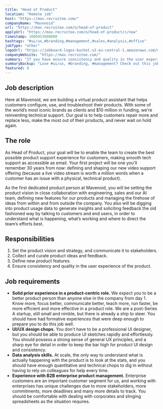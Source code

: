 ```yaml
---
title: "Head of Product"
location: "Remote job"
host: "https://mav.recruitee.com/"
companyName: "Mavenoid"
url: "https://mav.recruitee.com/o/head-of-product"
applyUrl: "https://mav.recruitee.com/o/head-of-product/c/new"
timestamp: 1606953600000
hashtags: "#ui/ux,#branding,#management,#sales,#analysis,#office"
jobType: "other"
logoUrl: "https://jobboard-logos-bucket.s3.eu-central-1.amazonaws.com/mavenoid"
companyWebsite: "https://mav.recruitee.com/"
summary: "If you have ensure consistency and quality in the user experience of the product, Mavenoid is looking for someone with your knowledge."
summaryBackup: "Love #ui/ux, #branding, #management? Check out this job post!"
featured: 0
---
```


## Job description

Here at Mavenoid, we are building a virtual product assistant that helps customers configure, use, and troubleshoot their products. With some of the world’s most iconic brands as clients and $10 million in funding, we're reinventing technical support. Our goal is to help customers repair more and replace less, make the most out of their products, and never wait on hold again.

## The role

As Head of Product, your goal will be to enable the team to create the best possible product support experience for customers, making smooth tech support as accessible as email. Your first project will be one you'll remember 30 years from now: defining and shaping our new video support offering (because a live video stream is worth a million words when a customer has an issue with a physical, technical product).

As the first dedicated product person at Mavenoid, you will be setting the product vision in close collaboration with engineering, sales and our AI team, defining new features for our products and managing the firehose of ideas from within and from outside the company. You also will be digging into product usage data to generate insights and soliciting feedback the old fashioned way by talking to customers and end users, in order to understand what is happening, what’s working and where to direct the team’s efforts best.

## Responsibilities

1.  Set the product vision and strategy, and communicate it to stakeholders.
2.  Collect and curate product ideas and feedback.
3.  Define new product features.
4.  Ensure consistency and quality in the user experience of the product.

## Job requirements

*   **Solid prior experience in a product-centric role.** We expect you to be a better product person than anyone else in the company from day 1. Know more, focus better, communicate better, teach more, run faster, be more efficient and more effective in a product role. We are a post-Series A startup, still small and nimble, but there is already a ship to steer. You should have had formative experiences that were deep enough to prepare you to do this job well.
*   **UI/UX design chops.** You don't have to be a professional UI designer, but you should be able to produce UI sketches rapidly and effortlessly. You should possess a strong sense of general UX principles, and a sharp eye for detail in order to keep the bar high for product UI design and consistency.
*   **Data analysis skills.** At scale, the only way to understand what is actually happening with the product is to look at the stats, and you should have enough quantitative and technical chops to dig in without having to rely on colleagues for help every time.
*   **Experience with B2B enterprise product management.** Enterprise customers are an important customer segment for us, and working with enterprises has unique challenges due to more stakeholders, more commitments, more deadlines and many more details to track. You should be comfortable with dealing with corporates and slinging spreadsheets as the situation requires.
